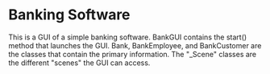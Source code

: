 # Banking Software

This is a GUI of a simple banking software. BankGUI contains the start() method that launches the GUI.
Bank, BankEmployee, and BankCustomer are the classes that contain the primary information. The "_Scene"
classes are the different "scenes" the GUI can access.
